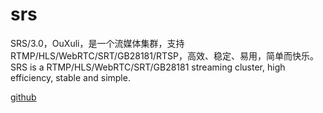 # srs

SRS/3.0，OuXuli，是一个流媒体集群，支持RTMP/HLS/WebRTC/SRT/GB28181/RTSP，高效、稳定、易用，简单而快乐。
SRS is a RTMP/HLS/WebRTC/SRT/GB28181 streaming cluster, high efficiency, stable and simple.

[github](https://github.com/ossrs/srs)
